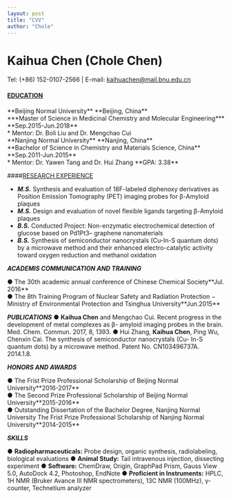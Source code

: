 ```yaml
---
layout: post
title: "CVV"
author: "Chole"
---
```



# Kaihua Chen (Chole Chen)
Tel: (+86) 152-0107-2566 | E-mail: kaihuachen@mail.bnu.edu.cn

#### <ins>EDUCATION</ins>
<div style="display:flex;justify-content:space-between">**Beijing Normal University** **Beijing, China**</div>
<div style="display:flex;justify-content:space-between">***Master of Science in Medicinal Chemistry and Molecular Engineering*** **Sep.2015-Jun.2018**</div>
* Mentor: Dr. Boli Liu and Dr. Mengchao Cui
<div style="display:flex;justify-content:space-between">**Nanjing Normal University** **Nanjing, China**</div>
<div style="display:flex;justify-content:space-between">**Bachelor of Science in Chemistry and Materials Science, China** **Sep.2011-Jun.2015**</div>
<div style="display:flex;justify-content:space-between">* Mentor: Dr. Yawen Tang and Dr. Hui Zhang **GPA: 3.38**</div>


####<ins>RESEARCH EXPERIENCE</ins>
* ***M.S.*** Synthesis and evaluation of 18F-labeled diphenoxy derivatives as Position Emission Tomography (PET) imaging probes for β-Amyloid plaques
* ***M.S.*** Design and evaluation of novel flexible ligands targeting β-Amyloid plaques
* ***B.S.*** Conducted Project: Non-enzymatic electrochemical detection of glucose based on Pd1Pt3–
graphene nanomaterials
* ***B.S.*** Synthesis of semiconductor nanocrystals (Cu-In-S quantum dots) by a microwave method and
their enhanced electro-catalytic activity toward oxygen reduction and methanol oxidation

_**ACADEMIS COMMUNICATION AND TRAINING**_
<div style="display:flex;justify-content:space-between">● The 30th academic annual conference of Chinese Chemical Society**Jul. 2016**</div>
<div style="display:flex;justify-content:space-between">● The 8th Training Program of Nuclear Safety and Radiation Protection
− Ministry of Environmental Protection and Tsinghua University**Jun.2015**</div>

_**PUBLICATIONS**_
● **Kaihua Chen** and Mengchao Cui. Recent progress in the development of metal complexes as β- amyloid imaging probes in the brain. Med. Chem. Commun. 2017, 8, 1393.
● Hui Zhang, **Kaihua Chen**, Ping Wu, Chenxin Cai. The synthesis of semiconductor nanocrystals (Cu- In-S quantum dots) by a microwave method. Patent No. CN103496737A. 2014.1.8.

_**HONORS AND AWARDS**_
<div style="display:flex;justify-content:space-between">● The Frist Prize Professional Scholarship of Beijing Normal University**2016-2017**</div>
<div style="display:flex;justify-content:space-between">● The Second Prize Professional Scholarship of Beijing Normal University**2015-2016**</div>
<div style="display:flex;justify-content:space-between">● Outstanding Dissertation of the Bachelor Degree, Nanjing Normal University
The Frist Prize Professional Scholarship of Nanjing Normal University**2014-2015**</div>


_**SKILLS**_

● **Radiopharmaceuticals:** Probe design, organic synthesis, radiolabeling, biological evaluations
● **Animal Study:** Tail intravenous injection, dissecting experiment
● **Software:** ChemDraw, Origin, GraphPad Prism, Gauss View 5.0, AutoDock 4.2, Photoshop, EndNote
● **Proficient in Instruments:** HPLC, 1H NMR (Bruker Avance III NMR spectrometers), 13C NMR (100MHz), γ-counter, Technetium analyzer

